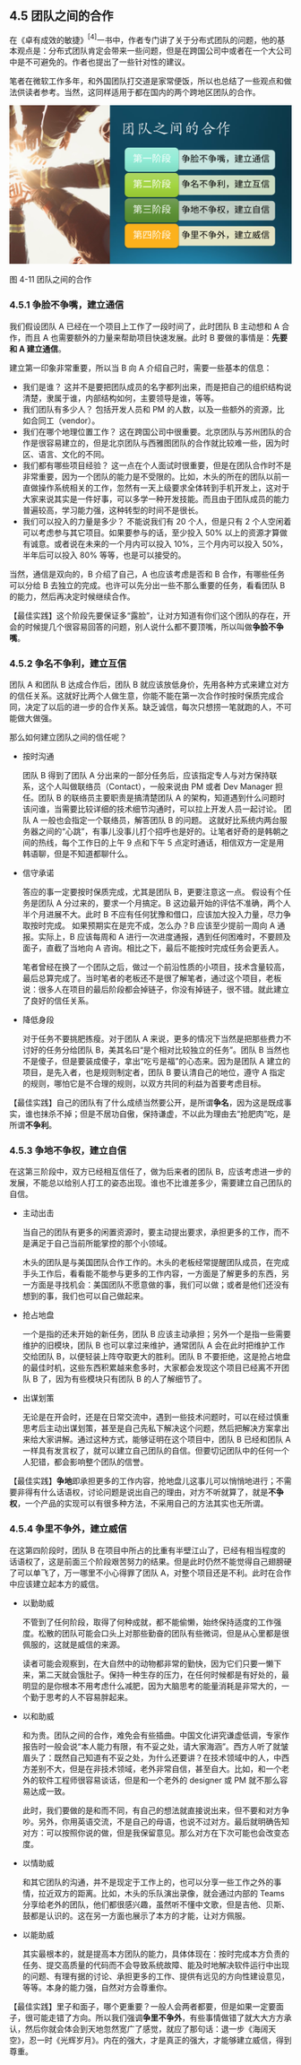 
## 4.5 团队之间的合作

在《卓有成效的敏捷》$^{[4]}$一书中，作者专门讲了关于分布式团队的问题，他的基本观点是：分布式团队肯定会带来一些问题，但是在跨国公司中或者在一个大公司中是不可避免的。作者也提出了一些针对性的建议。

笔者在微软工作多年，和外国团队打交道是家常便饭，所以也总结了一些观点和做法供读者参考。当然，这同样适用于都在国内的两个跨地区团队的合作。


<img src="img/Slide13.SVG"/>

图 4-11 团队之间的合作

### 4.5.1 争脸不争嘴，建立通信

我们假设团队 A 已经在一个项目上工作了一段时间了，此时团队 B 主动想和 A 合作，而且 A 也需要额外的力量来帮助项目快速发展。此时 B 要做的事情是：**先要和 A 建立通信**。

建立第一印象非常重要，所以当 B 向 A 介绍自己时，需要一些基本的信息：

- 我们是谁？
  这并不是要把团队成员的名字都列出来，而是把自己的组织结构说清楚，隶属于谁，内部结构如何，主要领导是谁，等等。
- 我们团队有多少人？
  包括开发人员和 PM 的人数，以及一些额外的资源，比如合同工（vendor）。
- 我们在哪个地理位置工作？
  这在跨国公司中很重要。北京团队与苏州团队的合作是很容易建立的，但是北京团队与西雅图团队的合作就比较难一些，因为时区、语言、文化的不同。
- 我们都有哪些项目经验？
  这一点在个人面试时很重要，但是在团队合作时不是非常重要，因为一个团队的能力是不受限的。比如，木头的所在的团队以前一直做操作系统相关的工作，忽然有一天上级要求全体转到手机开发上，这对于大家来说其实是一件好事，可以多学一种开发技能。而且由于团队成员的能力普遍较高，学习能力强，这种转型的时间不是很长。
- 我们可以投入的力量是多少？
  不能说我们有 20 个人，但是只有 2 个人空闲着可以考虑参与其它项目。如果要参与的话，至少投入 50% 以上的资源才算做有诚意。或者说在未来的一个月内可以投入 10%，三个月内可以投入 50%，半年后可以投入 80% 等等，也是可以接受的。

当然，通信是双向的，B 介绍了自己，A 也应该考虑是否和 B 合作，有哪些任务可以分给 B 去独立的完成。也许可以先分出一些不那么重要的任务，看看团队 B 的能力，然后再决定时候继续合作。

【最佳实践】这个阶段先要保证多“露脸”，让对方知道有你们这个团队的存在，开会的时候提几个很容易回答的问题，别人说什么都不要顶嘴，所以叫做**争脸不争嘴**。

### 4.5.2 争名不争利，建立互信

团队 A 和团队 B 达成合作后，团队 B 就应该放低身价，先用各种方式来建立对方的信任关系。这就好比两个人做生意，你能不能在第一次合作时按时保质完成合同，决定了以后的进一步的合作关系。缺乏诚信，每次只想捞一笔就跑的人，不可能做大做强。

那么如何建立团队之间的信任呢？

- 按时沟通

  团队 B 得到了团队 A 分出来的一部分任务后，应该指定专人与对方保持联系，这个人叫做联络员（Contact），一般来说由 PM 或者 Dev Manager 担任。团队 B 的联络员主要职责是搞清楚团队 A 的架构，知道遇到什么问题时该问谁，当需要比较详细的技术细节沟通时，可以拉上开发人员一起讨论。
  团队 A 一般也会指定一个联络员，解答团队 B 的问题。
  这就好比系统内两台服务器之间的“心跳”，有事儿没事儿打个招呼也是好的。让笔者好奇的是韩朝之间的热线，每个工作日的上午 9 点和下午 5 点定时通话，相信双方一定是用韩语聊，但是不知道都聊什么。

- 信守承诺

  答应的事一定要按时保质完成，尤其是团队 B，更要注意这一点。
  假设有个任务是团队 A 分过来的，要求一个月搞定。B 这边最开始的评估不准确，两个人半个月进展不大。此时 B 不应有任何犹豫和借口，应该加大投入力量，尽力争取按时完成。
  如果预期实在是完不成，怎么办？B 应该至少提前一周向 A 通报。实际上，B 应该每周和 A 进行一次进度通报，遇到任何困难时，不要顾及面子，直截了当地向 A 咨询。相比之下，最后不能按时完成任务会更丢人。

  笔者曾经在换了一个团队之后，做过一个前沿性质的小项目，技术含量较高，最后总算完成了。当时笔者的老板还不是很了解笔者，通过这个项目，老板说：很多人在项目的最后阶段都会掉链子，你没有掉链子，很不错。就此建立了良好的信任关系。

- 降低身段

  对于任务不要挑肥拣瘦。对于团队 A 来说，更多的情况下当然是把那些费力不讨好的任务分给团队 B，美其名曰“是个相对比较独立的任务”。团队 B 当然也不是傻子，但是要装成傻子，拿出“吃亏是福”的心态来。因为是团队 A 建立的项目，是先入者，也是规则制定者，团队 B 要认清自己的地位，遵守 A 指定的规则，哪怕它是不合理的规则，以双方共同的利益为首要考虑目标。

【最佳实践】自己的团队有了什么成绩当然要公开，是所谓**争名**，因为这是既成事实，谁也抹杀不掉；但是不居功自傲，保持谦虚，不以此为理由去“抢肥肉”吃，是所谓**不争利**。

### 4.5.3 争地不争权，建立自信

在这第三阶段中，双方已经相互信任了，做为后来者的团队 B，应该考虑进一步的发展，不能总以给别人打工的姿态出现。谁也不比谁差多少，需要建立自己团队的自信。

- 主动出击

  当自己的团队有更多的闲置资源时，要主动提出要求，承担更多的工作，而不是满足于自己当前所能掌控的那个小领域。

  木头的团队是与美国团队合作工作的。木头的老板经常提醒团队成员，在完成手头工作后，看看能不能参与更多的工作内容，一方面是了解更多的东西，另一方面是寻找机会：美国团队不愿意做的事，我们可以做；或者是他们还没有想到的事，我们也可以自己做起来。

- 抢占地盘

  一个是指的还未开始的新任务，团队 B 应该主动承担；另外一个是指一些需要维护的旧模块，团队 B 也可以拿过来维护，通常团队 A 会在此时把维护工作交给团队 B，以便轻装上阵夺取更大的胜利。团队 B 不要拒绝，这是抢占地盘的最佳时机，这些东西积累越来愈多时，大家都会发现这个项目已经离不开团队 B 了，因为有些模块只有团队 B 的人了解细节了。

- 出谋划策

  无论是在开会时，还是在日常交流中，遇到一些技术问题时，可以在经过慎重思考后主动出谋划策，甚至是自己先私下解决这个问题，然后把解决方案拿出来给大家讲解。通过这种方式，能够证明在这个项目中，团队 B 已经和团队 A 一样具有发言权了，就可以建立自己团队的自信。但要切记团队中的任何一个人犯错，都会影响整个团队的信誉。

【最佳实践】**争地**即承担更多的工作内容，抢地盘儿这事儿可以悄悄地进行；不需要非得有什么话语权，讨论问题是说出自己的理由，对方不听就算了，就是**不争权**，一个产品的实现可以有很多种方法，不采用自己的方法其实也无所谓。

### 4.5.4 争里不争外，建立威信

在这第四阶段时，团队 B 在项目中所占的比重有半壁江山了，已经有相当程度的话语权了，这是前面三个阶段艰苦努力的结果。但是此时仍然不能觉得自己翅膀硬了可以单飞了，万一哪里不小心得罪了团队 A，对整个项目还是不利。此时在合作中应该建立起本方的威信。

- 以勤助威

  不管到了任何阶段，取得了何种成就，都不能偷懒，始终保持适度的工作强度。松散的团队可能会口头上对那些勤奋的团队有些微词，但是从心里都是很佩服的，这就是威信的来源。
  
  读者可能会观察到，在大自然中的动物都非常的勤快，因为它们只要一懒下来，第二天就会饿肚子。保持一种生存的压力，在任何时候都是有好处的，最明显的是你根本不用考虑什么减肥，因为大脑思考的能量消耗是非常大的，一个勤于思考的人不容易胖起来。

- 以和助威

  和为贵。团队之间的合作，难免会有些插曲。中国文化讲究谦虚低调，专家作报告时一般会说“本人能力有限，有不妥之处，请大家海涵”。西方人听了就皱眉头了：既然自己知道有不妥之处，为什么还要讲？在技术领域中的人，中西方差别不大，但是在非技术领域，老外非常自信，甚至自大。比如，和一个老外的软件工程师很容易谈话，但是和一个老外的 designer 或 PM 就不那么容易达成一致。
  
  此时，我们要做的是和而不同，有自己的想法就直接说出来，但不要和对方争吵。另外，你用英语交流，不是自己的母语，也说不过对方。最后就明确告知对方：可以按照你说的做，但是我保留意见。那么对方在下次可能也会改变态度。

- 以情助威

  和其它团队的沟通，并不是现定于工作上的，也可以分享一些工作之外的事情，拉近双方的距离。比如，木头的乐队演出录像，就会通过内部的 Teams 分享给老外的团队，他们都很感兴趣，虽然听不懂中文歌，但是吉他、贝斯、鼓都是认识的。这在另一方面也展示了本方的才能，让对方佩服。

- 以能助威

  其实最根本的，就是提高本方团队的能力，具体体现在：按时完成本方负责的任务、提交高质量的代码而不会导致系统故障、能及时地解决软件运行中出现的问题、有理有据的讨论、承担更多的工作、提供有远见的方向性建设意见，等等。本身的能力强，自然对方会尊重你。


【最佳实践】里子和面子，哪个更重要？一般人会两者都要，但是如果一定要面子，很可能走错了方向。所以我们强调**争里不争外**，有些事情做错了就大大方方承认，然后你就会体会到天地忽然宽广了感觉，就应了那句话：退一步《海阔天空》，忍一时《光辉岁月》。内在的强大，才是真正的强大，才能够建立威信，得到尊重。
